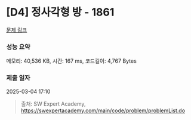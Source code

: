# [D4] 정사각형 방 - 1861 

[문제 링크](https://swexpertacademy.com/main/code/problem/problemDetail.do?contestProbId=AV5LtJYKDzsDFAXc) 

### 성능 요약

메모리: 40,536 KB, 시간: 167 ms, 코드길이: 4,767 Bytes

### 제출 일자

2025-03-04 17:10



> 출처: SW Expert Academy, https://swexpertacademy.com/main/code/problem/problemList.do
